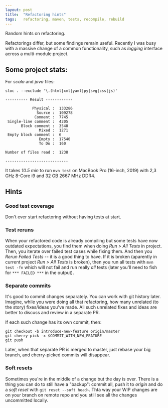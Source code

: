 ```yaml
---
layout: post
title:  "Refactoring hints"
tags:   refactoring, maven, tests, recompile, rebuild
---
```


Random hints on refactoring.

Refactorings differ, but some findings remain useful. Recently I was busy with a massive change of a common functionality,
such as _logging_ interface across a multi-module project.


## Some project stats:

For _scala_ and _java_ files:
```
sloc . --exclude '\.(html|xml|yaml|py|svg|css|js)'

---------- Result ------------

            Physical :  133286
              Source :  109278
             Comment :  7745
 Single-line comment :  4205
       Block comment :  3540
               Mixed :  1271
 Empty block comment :  6
               Empty :  17540
               To Do :  160

Number of files read :  1238

----------------------------
```

It takes *10.5 min* to run `mvn test` on MacBook Pro (16-inch, 2019) with 2,3 GHz 8-Core i9 and 32 GB 2667 MHz DDR4.


## Hints


### Good test coverage

Don't ever start refactoring without having tests at start.


### Test reruns

When your refactored code is already compiling but some tests have now outdated expectations, you find them when doing
_Run > All Tests_ in project. Then, you iterate over failed test cases while fixing them. And then you
_Rerun Failed Tests_ -- it is a good thing to have. If it is broken (aparently in current project _Run > All Tests_ is
broken), then you run all tests with `mvn test -fn` which will not fail and run really *all* tests (later you'll need
to fish for `*** FAILED ***` in the output).


### Separate commits

It's good to commit changes separately. You can work with git history later. Imagine, while you were doing all that
refactoring, how many unrelated (to the story) fixes/ideas you've made. All such unrelated fixes and ideas are better
to discuss and review in a separate PR.

If each such change has its own commit, then:

```
git checkout -b introduce-new-feature origin/master
git cherry-pick -x $COMMIT_WITH_NEW_FEATURE
git push
```

Later, when that separate PR is merged to master, just rebase your big branch, and cherry-picked commits will disappear.


### Soft resets

Sometimes you're in the middle of a change but the day is over. There is a thing you can do to still have a "backup":
commit all, push it to *origin* and do a _soft reset_ with `git reset --soft head~`. Thta way your WIP changes are on
your branch on remote repo and you still see all the changes uncommitted locally.
